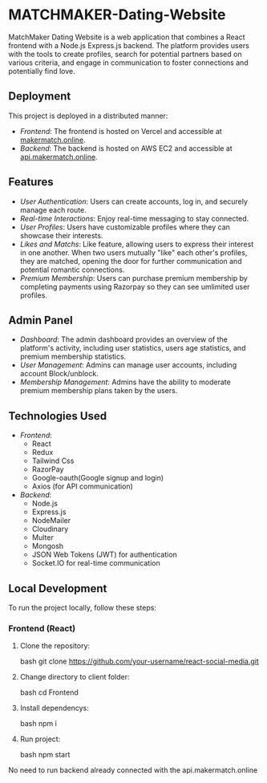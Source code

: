 # MATCHMAKER-Dating-Website
MatchMaker Dating Website is a web application that combines a React frontend with a Node.js Express.js backend. The platform provides users with the tools to create profiles, search for potential partners based on various criteria, and engage in communication to foster connections and potentially find love. 

## Deployment

This project is deployed in a distributed manner:

- *Frontend*: The frontend is hosted on Vercel and accessible at [makermatch.online](https://makermatch.online).
- *Backend*: The backend is hosted on AWS EC2 and accessible at [api.makermatch.online](https://api.makermatch.online).

## Features

- *User Authentication*: Users can create accounts, log in, and securely manage each route.
- *Real-time Interactions*: Enjoy real-time messaging to stay connected.
- *User Profiles*: Users have customizable profiles where they can showcase their interests.
- *Likes and Matchs*:  Like feature, allowing users to express their interest in one another. When two users mutually "like" each other's profiles, they are matched, opening the door for further communication and potential romantic connections. 
- *Premium Membership*: Users can purchase premium membership by completing payments using Razorpay so they can see umlimited user profiles.

## Admin Panel

- *Dashboard*: The admin dashboard provides an overview of the platform's activity, including user statistics, users age statistics, and premium membership statistics.
- *User Management*: Admins can manage user accounts, including account Block/unblock.
- *Membership Management*: Admins have the ability to moderate premium membership plans taken by the users.

## Technologies Used

- *Frontend*:
  - React
  - Redux
  - Tailwind Css
  - RazorPay
  - Google-oauth(Google signup and login)
  - Axios (for API communication)
- *Backend*:
  - Node.js
  - Express.js
  - NodeMailer
  - Cloudinary
  - Multer
  - Mongosh 
  - JSON Web Tokens (JWT) for authentication
  - Socket.IO for real-time communication

## Local Development

To run the project locally, follow these steps:

### Frontend (React)

1. Clone the repository:

   bash
   git clone https://github.com/your-username/react-social-media.git
   
2. Change directory to client folder:

    bash
   cd Frontend

3. Install dependencys:

   bash
   npm i

4. Run project:

   bash
   npm start

No need to run backend already connected with the api.makermatch.online
